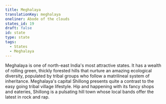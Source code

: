 ```yaml
---
title: Meghalaya
translationKey: meghalaya
oneliner: Abode of the clouds
states_id: 19
draft: false
id: state
type: state
tags:
  - States
  - Meghalaya
---
```

Meghalaya is one of north-east India's most attractive states. It has a wealth of rolling green, thickly forested hills that nurture an amazing ecological diversity, populated by tribal groups who follow a matrilineal system of inheritance.    Meghalaya's capital Shillong presents quite a contrast to the easy going tribal village lifestyle. Hip and happening with its fancy shops and eateries, Shillong is a pulsating hill town whose local bands offer the latest in rock and rap.  